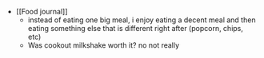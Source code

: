   * [[Food journal]]
    * instead of eating one big meal, i enjoy eating a decent meal and then eating something else that is different right after (popcorn, chips, etc)
    * Was cookout milkshake worth it? no not really 
